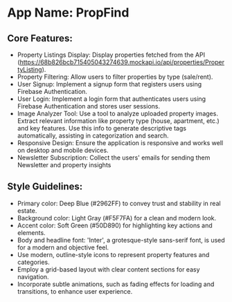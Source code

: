 # **App Name**: PropFind

## Core Features:

- Property Listings Display: Display properties fetched from the API (https://68b826bcb715405043274639.mockapi.io/api/properties/PropertyListing).
- Property Filtering: Allow users to filter properties by type (sale/rent).
- User Signup: Implement a signup form that registers users using Firebase Authentication.
- User Login: Implement a login form that authenticates users using Firebase Authentication and stores user sessions.
- Image Analyzer Tool: Use a tool to analyze uploaded property images. Extract relevant information like property type (house, apartment, etc.) and key features. Use this info to generate descriptive tags automatically, assisting in categorization and search.
- Responsive Design: Ensure the application is responsive and works well on desktop and mobile devices.
- Newsletter Subscription: Collect the users' emails for sending them Newsletter and property insights

## Style Guidelines:

- Primary color: Deep Blue (#2962FF) to convey trust and stability in real estate.
- Background color: Light Gray (#F5F7FA) for a clean and modern look.
- Accent color: Soft Green (#50D890) for highlighting key actions and elements.
- Body and headline font: 'Inter', a grotesque-style sans-serif font, is used for a modern and objective feel.
- Use modern, outline-style icons to represent property features and categories.
- Employ a grid-based layout with clear content sections for easy navigation.
- Incorporate subtle animations, such as fading effects for loading and transitions, to enhance user experience.